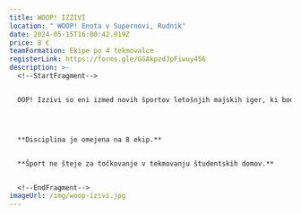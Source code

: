 ```yaml
---
title: WOOP! IZZIVI
location: " WOOP! Enota v Supernovi, Rudnik"
date: 2024-05-15T16:00:42.919Z
price: 8 €
teamFormation: Ekipe po 4 tekmovalce
registerLink: https://forms.gle/GGAkpzdJpFiwuy456
description: >-
  <!--StartFragment-->


  OOP! Izzivi so eni izmed novih športov letošnjih majskih iger, ki bodo poskrbeli za zanimiv in udaren zaključek športa. WOOP! Izzivi so disciplina, kjer se lahko tekmovalci v treh različnih kategorijah – vzdržljivost, logika in spretnost – preizkusijo v kar 20 različnih izzivih. V 60 minutah igre lahko ekipe izbirajo poljubne izzive, se v nekaterih preizkusijo večkrat ali pa v različnih težavnostnih stopnjah. V 60 minutah lahko v povprečju odigrate 6 izzivov, preizkusite pa se lahko v kraljestvu lave, kjer bežite pred hitro dvigajočo se lavo, preverite svoje sposobnosti deaktivacije bomb, se pomerite v natančnem ciljanju v gol in še veliko več. Posamezen izziv traja cca 2-5min, vsak od njih pa vam prinese določeno število točk, ki se seštevajo tekom ure igranja. Število prijav bo tukaj omejeno na 8 ekip, tako da bodite pozorni na odprtje prijav in info točke. Izzivi bodo skupaj potekali 2 uri, tako da bo polovica ekip tekmovala v prvi uri polovica pa v drugi. Razpored tekmovanja bo objavljen vnaprej, ko zapolnimo prijave. **Zbor na lokaciji je pol ure pred začetkom, torej ob 17:30.**




  **D﻿isciplina je omejena na 8 ekip.** 


  **Šport ne šteje za točkovanje v tekmovanju študentskih domov.**


  <!--EndFragment-->
imageUrl: /img/woop-izivi.jpg
---
```

